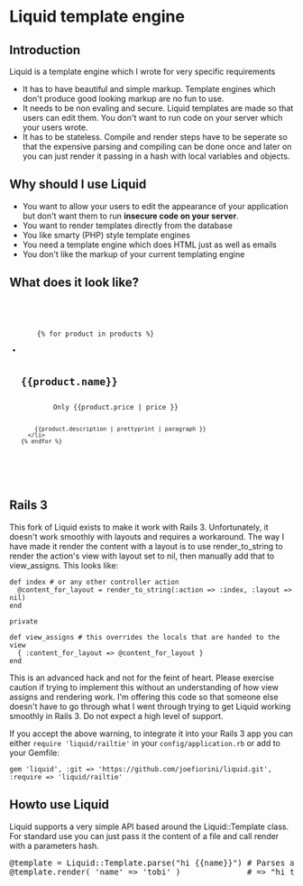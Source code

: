 # Liquid template engine

## Introduction

Liquid is a template engine which I wrote for very specific requirements

* It has to have beautiful and simple markup. Template engines which don't produce good looking markup are no fun to use.
* It needs to be non evaling and secure. Liquid templates are made so that users can edit them. You don't want to run code on your server which your users wrote.
* It has to be stateless. Compile and render steps have to be seperate so that the expensive parsing and compiling can be done once and later on you can just render it passing in a hash with local variables and objects.

## Why should I use Liquid

* You want to allow your users to edit the appearance of your application but don't want them to run **insecure code on your server**.
* You want to render templates directly from the database
* You like smarty (PHP) style template engines
* You need a template engine which does HTML just as well as emails
* You don't like the markup of your current templating engine

## What does it look like?

<code>
  <ul id="products">
    {% for product in products %}
      <li>
        <h2>{{product.name}}</h2>
        Only {{product.price | price }}

        {{product.description | prettyprint | paragraph }}
      </li>
    {% endfor %}
  </ul>
</code>

## Rails 3

This fork of Liquid exists to make it work with Rails 3. Unfortunately, it doesn't work smoothly with layouts and requires a workaround. The way I have made it render the content with a layout is to use render\_to\_string to render the action's view with layout set to nil, then manually add that to view\_assigns. This looks like:

    def index # or any other controller action
      @content_for_layout = render_to_string(:action => :index, :layout => nil)
    end

    private

    def view_assigns # this overrides the locals that are handed to the view
      { :content_for_layout => @content_for_layout }
    end

This is an advanced hack and not for the feint of heart. Please exercise caution if trying to implement this without an understanding of how view assigns and rendering work. I'm offering this code so that someone else doesn't have to go through what I went through trying to get Liquid working smoothly in Rails 3. Do not expect a high level of support.

If you accept the above warning, to integrate it into your Rails 3 app you can either `require 'liquid/railtie'` in your `config/application.rb` or add to your Gemfile:

    gem 'liquid', :git => 'https://github.com/joefiorini/liquid.git', :require => 'liquid/railtie'

## Howto use Liquid

Liquid supports a very simple API based around the Liquid::Template class.
For standard use you can just pass it the content of a file and call render with a parameters hash.

<pre>
@template = Liquid::Template.parse("hi {{name}}") # Parses and compiles the template
@template.render( 'name' => 'tobi' )              # => "hi tobi"
</pre>

